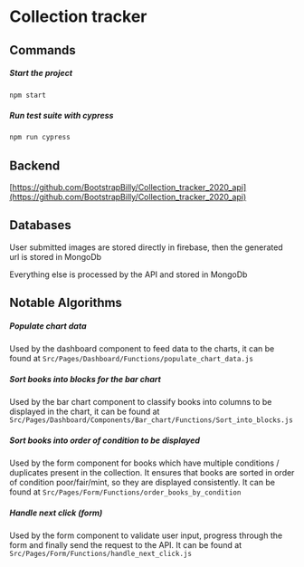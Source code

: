 # Collection tracker


## Commands

##### Start the project
```javascript 
npm start
```

##### Run test suite with cypress
```javascript 
npm run cypress
```



## Backend

 [https://github.com/BootstrapBilly/Collection_tracker_2020_api](https://github.com/BootstrapBilly/Collection_tracker_2020_api)



## Databases


User submitted images are stored directly in firebase, then the generated url is stored in MongoDb

Everything else is processed by the API and stored in MongoDb



## Notable Algorithms


##### Populate chart data

Used by the dashboard component to feed data to the charts, it can be found at ``` Src/Pages/Dashboard/Functions/populate_chart_data.js ```



##### Sort books into blocks for the bar chart

Used by the bar chart component to classify books into columns to be displayed in the chart, it can be found at ``` Src/Pages/Dashboard/Components/Bar_chart/Functions/Sort_into_blocks.js ```



##### Sort books into order of condition to be displayed

Used by the form component for books which have multiple conditions / duplicates present in the collection. It ensures that books are sorted in order of condition poor/fair/mint, so they are displayed consistently. It can be found at 
``` Src/Pages/Form/Functions/order_books_by_condition ```


##### Handle next click (form)

Used by the form component to validate user input, progress through the form and finally send the request to the API. It can be found at ``` Src/Pages/Form/Functions/handle_next_click.js ```

